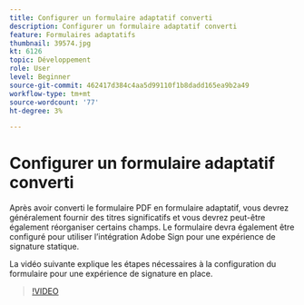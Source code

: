 ```yaml
---
title: Configurer un formulaire adaptatif converti
description: Configurer un formulaire adaptatif converti
feature: Formulaires adaptatifs
thumbnail: 39574.jpg
kt: 6126
topic: Développement
role: User
level: Beginner
source-git-commit: 462417d384c4aa5d99110f1b8dadd165ea9b2a49
workflow-type: tm+mt
source-wordcount: '77'
ht-degree: 3%

---
```


# Configurer un formulaire adaptatif converti

Après avoir converti le formulaire PDF en formulaire adaptatif, vous devrez généralement fournir des titres significatifs et vous devrez peut-être également réorganiser certains champs. Le formulaire devra également être configuré pour utiliser l’intégration Adobe Sign pour une expérience de signature statique.

La vidéo suivante explique les étapes nécessaires à la configuration du formulaire pour une expérience de signature en place.

>[!VIDEO](https://video.tv.adobe.com/v/39574/?quality=9&learn=on)

